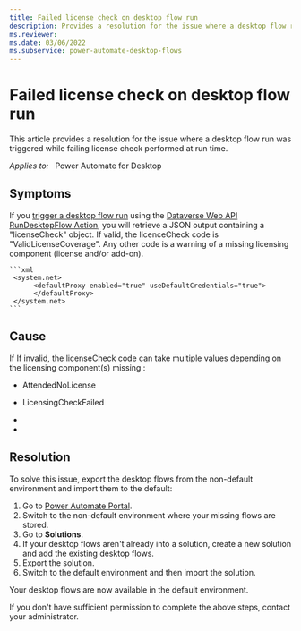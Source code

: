 ```yaml
---
title: Failed license check on desktop flow run
description: Provides a resolution for the issue where a desktop flow run was triggered while failing license check performed at run time. 
ms.reviewer: 
ms.date: 03/06/2022
ms.subservice: power-automate-desktop-flows
---
```

# Failed license check on desktop flow run

This article provides a resolution for the issue where a desktop flow run was triggered while failing license check performed at run time.

_Applies to:_ &nbsp; Power Automate for Desktop

## Symptoms

If you [trigger a desktop flow run](https://learn.microsoft.com/power-automate/developer/desktop-flow-public-apis#trigger-a-desktop-flow-run) using the [Dataverse Web API RunDesktopFlow Action](https://learn.microsoft.com/power-apps/developer/data-platform/webapi/reference/rundesktopflow?view=dataverse-latest), you will retrieve a JSON output containing a "licenseCheck" object. 
If valid, the licenceCheck code is "ValidLicenseCoverage". Any other code is a warning of a missing licensing component (license and/or add-on).

    ```xml
     <system.net>
          <defaultProxy enabled="true" useDefaultCredentials="true"> 
          </defaultProxy> 
     </system.net>
    ```



## Cause

If If invalid, the licenseCheck code can take multiple values depending on the licensing component(s) missing : 
- AttendedNoLicense

- LicensingCheckFailed

-
-

## Resolution

To solve this issue, export the desktop flows from the non-default environment and import them to the default:

1. Go to [Power Automate Portal](https://flow.microsoft.com).
2. Switch to the non-default environment where your missing flows are stored.
3. Go to **Solutions**.
4. If your desktop flows aren't already into a solution, create a new solution and add the existing desktop flows.
5. Export the solution.
6. Switch to the default environment and then import the solution.

Your desktop flows are now available in the default environment.

If you don't have sufficient permission to complete the above steps, contact your administrator.
